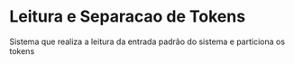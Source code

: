 # Leitura e Separacao de Tokens
 Sistema que realiza a leitura da entrada padrão do sistema e particiona os tokens

